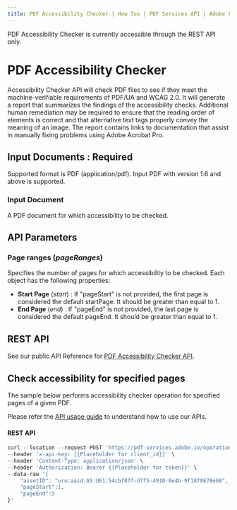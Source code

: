 ```yaml
---
title: PDF Accessibility Checker | How Tos | PDF Services API | Adobe PDF Services
---
```

<InlineAlert slots="text"/>

PDF Accessibility Checker is currently accessible through the REST API only.

# PDF Accessibility Checker

Accessibility Checker API will check PDF files to see if they meet the machine-verifiable requirements of PDF/UA and WCAG 2.0. It will generate a report that summarizes the findings of the accessibility checks. Additional human remediation may be required to ensure that the reading order of elements is correct and that alternative text tags properly convey the meaning of an image. The report contains links to documentation that assist in manually fixing problems using Adobe Acrobat Pro.

## Input Documents : **Required**

Supported format is PDF (application/pdf). Input PDF with version 1.6 and above is supported.

### Input Document

A PDF document for which accessibility to be checked.

## API Parameters

### Page ranges (_pageRanges_)

Specifies the number of pages for which accessibility to be checked. Each object has the following properties:
* **Start Page**  (*start*) : If "pageStart" is not provided, the first page is considered the default startPage. It should be greater than equal to 1.
* **End Page**  (*end*) : If "pageEnd" is not provided, the last page is considered the default pageEnd. It should be greater than equal to 1.

## REST API

See our public API Reference for [PDF Accessibility Checker API](../../../apis/#tag/PDF-Accessibility-Checker).

## Check accessibility for specified pages

The sample below performs accessibility checker operation for specified pages of a given PDF.

Please refer the [API usage guide](../gettingstarted.md) to understand how to use our APIs.

<CodeBlock slots="heading, code" repeat="1" languages="REST API" />

#### REST API

```javascript
curl --location --request POST 'https://pdf-services.adobe.io/operation/accessibilitychecker' \
--header 'x-api-key: {{Placeholder for client_id}}' \
--header 'Content-Type: application/json' \
--header 'Authorization: Bearer {{Placeholder for token}}' \
--data-raw '{
    "assetID": "urn:aaid:AS:UE1:54cbf87f-d7f5-4918-8e4b-9f1878678e68",
    "pageStart":1,
    "pageEnd":5
}'
```
